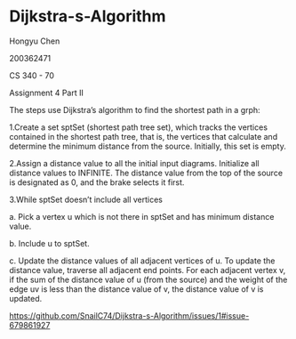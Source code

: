 # Dijkstra-s-Algorithm

Hongyu Chen

200362471

CS 340 - 70

Assignment 4 Part II

The steps use Dijkstra’s algorithm to find the shortest path in a grph:

1.Create a set sptSet (shortest path tree set), which tracks the vertices contained in the shortest path tree, that is, the vertices that calculate and determine the minimum distance from the source. Initially, this set is empty.

2.Assign a distance value to all the initial input diagrams. Initialize all distance values to INFINITE. The distance value from the top of the source is designated as 0, and the brake selects it first.

3.While sptSet doesn’t include all vertices

  a. Pick a vertex u which is not there in sptSet and has minimum distance value.

  b. Include u to sptSet.

  c. Update the distance values of all adjacent vertices of u. To update the distance value, traverse all adjacent end points. For each adjacent vertex v, if the sum of the distance value of u (from the source) and the weight of the edge uv is less than the distance value of v, the distance value of v is updated.

https://github.com/SnailC74/Dijkstra-s-Algorithm/issues/1#issue-679861927
